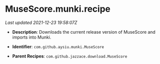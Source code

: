 # MuseScore.munki.recipe

_Last updated 2021-12-23 19:58:07Z_

- **Description**: Downloads the current release version of MuseScore and imports into Munki.

- **Identifier**: `com.github.aysiu.munki.MuseScore`

- **Parent Recipes**: `com.github.jazzace.download.MuseScore`